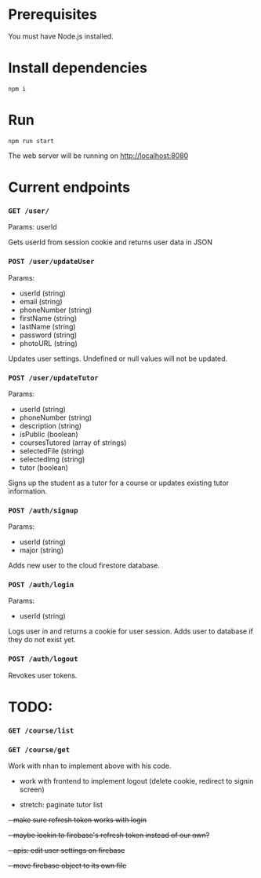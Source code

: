 # Prerequisites
You must have Node.js installed.

# Install dependencies

`npm i`

# Run

`npm run start`

The web server will be running on [http://localhost:8080](http://localhost:8080)

# Current endpoints

### `GET /user/`
Params: userId

Gets userId from session cookie and returns user data in JSON

### `POST /user/updateUser`

Params:
- userId (string)
- email (string)
- phoneNumber (string)
- firstName (string)
- lastName (string)
- password (string)
- photoURL (string)

Updates user settings. Undefined or null values will not be updated.

### `POST /user/updateTutor`
Params:
- userId (string)
- phoneNumber (string)
- description (string)
- isPublic (boolean)
- coursesTutored (array of strings)
- selectedFile (string)
- selectedImg (string)
- tutor (boolean)

Signs up the student as a tutor for a course or updates existing tutor information.

### `POST /auth/signup`
Params:
- userId (string)
- major (string)

Adds new user to the cloud firestore database.

### `POST /auth/login`
Params:
- userId (string)

Logs user in and returns a cookie for user session. Adds user to database if they do not exist yet.

### `POST /auth/logout`

Revokes user tokens.

# TODO:

### `GET /course/list`
### `GET /course/get`
Work with nhan to implement above with his code.

- work with frontend to implement logout (delete cookie, redirect to signin screen)

- stretch: paginate tutor list

~~- make sure refresh token works with login~~

~~- maybe lookin to firebase's refresh token instead of our own?~~

~~- apis: edit user settings on firebase~~

~~- move firebase object to its own file~~
